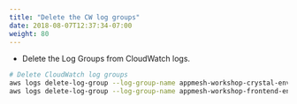 ```yaml
---
title: "Delete the CW log groups"
date: 2018-08-07T12:37:34-07:00
weight: 80
---
```


* Delete the Log Groups from CloudWatch logs.

```bash
# Delete CloudWatch log groups
aws logs delete-log-group --log-group-name appmesh-workshop-crystal-envoy
aws logs delete-log-group --log-group-name appmesh-workshop-frontend-envoy

```
